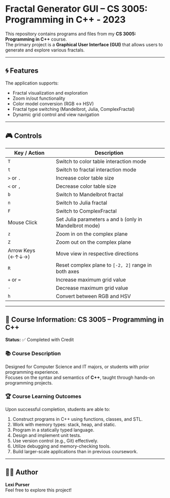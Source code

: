 # Fractal Generator GUI – CS 3005: Programming in C++ - 2023

This repository contains programs and files from my **CS 3005: Programming in C++** course.  
The primary project is a **Graphical User Interface (GUI)** that allows users to generate and explore various fractals.

---

## 🌀 Features

The application supports:
- Fractal visualization and exploration
- Zoom in/out functionality
- Color model conversion (RGB ↔ HSV)
- Fractal type switching (Mandelbrot, Julia, ComplexFractal)
- Dynamic grid control and view navigation

---

## 🎮 Controls

| Key / Action        | Description |
|---------------------|-------------|
| `T`                 | Switch to color table interaction mode |
| `t`                 | Switch to fractal interaction mode |
| `>` or `.`          | Increase color table size |
| `<` or `,`          | Decrease color table size |
| `b`                 | Switch to Mandelbrot fractal |
| `n`                 | Switch to Julia fractal |
| `F`                 | Switch to ComplexFractal |
| Mouse Click         | Set Julia parameters `a` and `b` (only in Mandelbrot mode) |
| `z`                 | Zoom in on the complex plane |
| `Z`                 | Zoom out on the complex plane |
| Arrow Keys (←↑↓→)   | Move view in respective directions |
| `R`                 | Reset complex plane to `[-2, 2]` range in both axes |
| `+` or `=`          | Increase maximum grid value |
| `-`                 | Decrease maximum grid value |
| `h`                 | Convert between RGB and HSV |

---

## 📘 Course Information: CS 3005 – Programming in C++

**Status:** ✅ Completed with Credit

### 📚 Course Description
Designed for Computer Science and IT majors, or students with prior programming experience.  
Focuses on the syntax and semantics of **C++**, taught through hands-on programming projects.

### 🏆 Course Learning Outcomes
Upon successful completion, students are able to:
1. Construct programs in C++ using functions, classes, and STL.
2. Work with memory types: stack, heap, and static.
3. Program in a statically typed language.
4. Design and implement unit tests.
5. Use version control (e.g., Git) effectively.
6. Utilize debugging and memory-checking tools.
7. Build larger-scale applications than in previous coursework.

---

## 🙋‍♂️ Author

**Lexi Purser**  
Feel free to explore this project!

